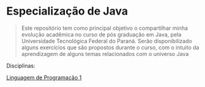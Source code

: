 # Especialização de Java

> Este repositório tem como principal objetivo o compartilhar minha evolução acadêmica no curso de pós graduação em Java, pela Universidade Tecnológica Federal do Paraná.
> Serão disponibilizado alguns exercícios que são propostos durante o curso, com o intuito da aprendizagem de alguns temas relacionados com o universo Java

Disciplinas:

[Linguagem de Programação 1](https://github.com/haccosta/especializacao-utfpr-java/tree/main/linguagem-programacao-java-I)


